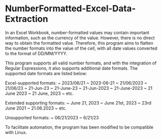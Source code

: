# NumberFormatted-Excel-Data-Extraction

In an Excel Workbook, number-formatted values may contain important information, such as the currency of the value. However, there is no direct way to obtain the formatted value. Therefore, this program aims to flatten the number formats into the value of the cell, with all date values converted to the format of DD/MM/YYYY. 

This program supports all valid number formats, and with the integration of Regular Expressions, it also supports additional date formats. The supported date formats are listed below:

Excel-supported formats:
~ 2023/06/21        ~ 2023-06-21
~ 21/06/2023        ~ 21/06/23
~ 21-Jun-23         ~ 21-June-23
~ 21-Jun-2023       ~ 21-June-2023
~ 21 June 2023      ~ 21 June, 2023
~ etc.

Extended supporting formats:
~ June 21, 2023     ~ June 21st, 2023
~ 23rd June 2021    ~ 21.06.2023
~ etc.

Unsupported formats:
~ 06/21/2023        ~ 6/21/23


To facilitate automation, the program has been modified to be compatible with Linux. 
